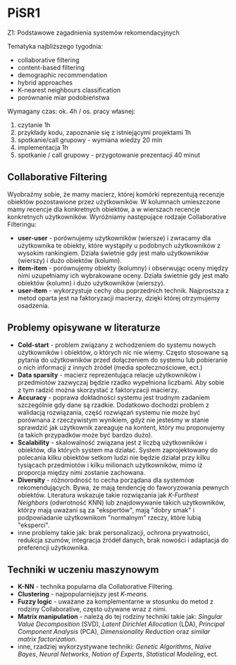 # PiSR1
Z1: Podstawowe zagadnienia systemów rekomendacyjnych

Tematyka najbliższego tygodnia:  
- collaborative filtering
- content-based filtering
- demographic recommendation
- hybrid approaches
- K-nearest neighbours classification
- porównanie miar podobieństwa

Wymagany czas: ok. 4h / os. pracy własnej:  
1. czytanie 1h
2. przykłady kodu, zapoznanie się z
istniejącymi projektami 1h
3. spotkanie/call grupowy - wymiana wiedzy
20 min
4. implementacja 1h
5. spotkanie / call grupowy - przygotowanie
prezentacji 40 minut


## Collaborative Filtering
Wyobraźmy sobie, że mamy macierz, której komórki reprezentują recenzje obiektów pozostawione przez użytkowników. W kolumnach umieszczone mamy recencje dla konkretnych obiektów, a w wierszach recencje konkretnych użytkowników. Wyróżniamy następujące rodzaje Collaborative Filteringu:
- **user-user** - porównujemy użytkowników (wiersze) i zwracamy dla użytkownika te obiekty, które wystąpiły u podobnych użytkowników z wysokim rankingiem. Działa świetnie gdy jest mało użytkowników (wierszy) i dużo obiektów (kolumn).
- **item-item** - porównujemy obiekty (kolumny) i obserwując oceny między nimi uzupełniamy ich wybrakowane oceny. Działa świetnie gdy jest mało obiektów (kolumn) i dużo użytkowników (wierszy). 
- **user-item** - wykorzystuje cechy obu poprzednich technik. Najprostsza z metod oparta jest na faktoryzacji macierzy, dzięki której otrzymujemy osadzenia.

## Problemy opisywane w literaturze

- **Cold-start** - problem związany z wchodzeniem do systemu nowych użytkowników i obiektów, o których nic nie wiemy. Często stosowane są pytania do użytkowników przed dołączeniem do systemu lub pobieranie o nich informacji z innych źródeł (media społecznościowe, ect.)
- **Data sparsity** - macierz reprezentująca relacje użytkowników i przedmiotów zazwyczaj będzie rzadko wypełniona liczbami. Aby sobie z tym radzić można skorzystać z faktoryzacji macierzy.
- **Accuracy** - poprawa dokładności systemu jest trudnym zadaniem szczególnie gdy dane są rzadkie. Dodatkowo dochodzi problem z walidacją rozwiązania, część rozwiązań systemu nie może być porównana z rzeczywistym wynikiem, gdyż nie jesteśmy w stanie sprawdzić jak użytkownik zareaguje na kontent, który mu proponujemy (a takich przypadków może być bardzo dużo).
- **Scalability** - skalowalność związana jest z liczbą użytkowników i obiektów, dla których system ma działać. System zaprojektowany do polecania kilku obiektów setkom ludzi nie będzie działał przy kilku tysiącach przedmiotów i kilku milionach użytkowników, mimo iż proporcja między nimi zostanie zachowana. 
- **Diversity** - różnorodność to cecha porządana dla systemóœ rekomendujących. Bywa, że mają tendencję do faworyzowania pewnych obiektów. Literatura wskazuje takie rozwiązania jak _K-Furthest Neighbors_ (odwrotność KNN) lub znajdowywanie takich użytkowników, którzy mają uważani są za "ekspertów", mają "dobry smak" i podpowiadanie użytkownikom "normalnym" rzeczy, które lubią "eksperci".
- inne problemy takie jak: brak personalizacji, ochrona prywatności, redukcja szumów, integracja źródeł danych, brak nowości i adaptacja do preferencji użytkownika.

## Techniki w uczeniu maszynowym
- **K-NN** - technika popularna dla Collaborative Filtering.
- **Clustering** - najpopularniejszy jest _K-means_. 
- **Fuzzy logic** - uważane za komplementarne w stosunku do metod z rodziny Collaborative, często używane wraz z nimi.
- **Matrix manipulation** - należą do tej rodziny techniki takie jak: _Singular Value Decomposition_ (SVD), _Latent Dirichlet Allocation_ (LDA), _Principal Component Analysis_ (PCA), _Dimensionality Reduction_ oraz _similar matrix factorization_.
- inne, rzadziej wykorzystywane techniki: _Genetic Algorithms_, _Naive Bayes_, _Neural Networks_, _Notion of Experts_, _Statistical Modeling_, ect.

